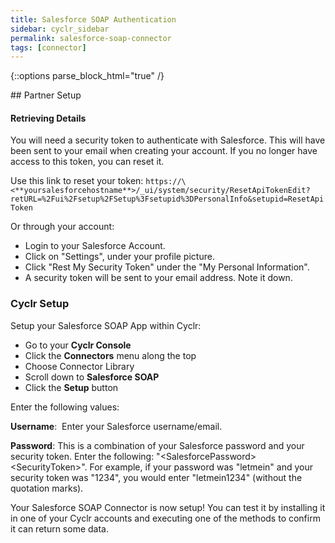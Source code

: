 ```yaml
---
title: Salesforce SOAP Authentication
sidebar: cyclr_sidebar
permalink: salesforce-soap-connector
tags: [connector]
---
```

{::options parse_block_html="true" /}
<section class="card">
## Partner Setup

#### Retrieving Details

You will need a security token to authenticate with Salesforce. This will have been sent to your email when creating your account. If you no longer have access to this token, you can reset it.

Use this link to reset your token: `https://\<**yoursalesforcehostname**>/_ui/system/security/ResetApiTokenEdit?retURL=%2Fui%2Fsetup%2FSetup%3Fsetupid%3DPersonalInfo&setupid=ResetApiToken`

Or through your account:

*   Login to your Salesforce Account.
*   Click on "Settings", under your profile picture.
*   Click "Rest My Security Token" under the "My Personal Information".
*   A security token will be sent to your email address. Note it down.

### Cyclr Setup

Setup your Salesforce SOAP App within Cyclr:

*   Go to your **Cyclr Console**
*   Click the **Connectors** menu along the top
*   Choose Connector Library
*   Scroll down to **Salesforce SOAP**
*   Click the **Setup** button

Enter the following values:

**Username**:  Enter your Salesforce username/email.

**Password**:  This is a combination of your Salesforce password and your security token. Enter the following: "\<SalesforcePassword>\<SecurityToken>". For example, if your password was "letmein" and your security token was "1234", you would enter "letmein1234" (without the quotation marks).


Your Salesforce SOAP Connector is now setup! You can test it by installing it in one of your Cyclr accounts and executing one of the methods to confirm it can return some data.

</section>

